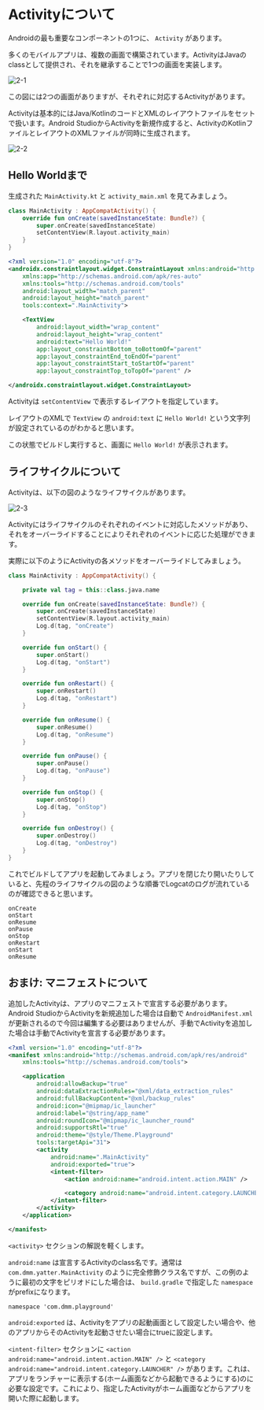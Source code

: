 # Activityについて

Androidの最も重要なコンポーネントの1つに、 `Activity` があります。

多くのモバイルアプリは、複数の画面で構築されています。ActivityはJavaのclassとして提供され、それを継承することで1つの画面を実装します。

![2-1](image/2-1.jpg)

この図には2つの画面がありますが、それぞれに対応するActivityがあります。

Activityは基本的にはJava/KotlinのコードとXMLのレイアウトファイルをセットで扱います。Android StudioからActivityを新規作成すると、ActivityのKotlinファイルとレイアウトのXMLファイルが同時に生成されます。

![2-2](image/2-2.png)

## Hello Worldまで

生成された `MainActivity.kt` と `activity_main.xml` を見てみましょう。

```kotlin
class MainActivity : AppCompatActivity() {
    override fun onCreate(savedInstanceState: Bundle?) {
        super.onCreate(savedInstanceState)
        setContentView(R.layout.activity_main)
    }
}
```

```xml
<?xml version="1.0" encoding="utf-8"?>
<androidx.constraintlayout.widget.ConstraintLayout xmlns:android="http://schemas.android.com/apk/res/android"
    xmlns:app="http://schemas.android.com/apk/res-auto"
    xmlns:tools="http://schemas.android.com/tools"
    android:layout_width="match_parent"
    android:layout_height="match_parent"
    tools:context=".MainActivity">

    <TextView
        android:layout_width="wrap_content"
        android:layout_height="wrap_content"
        android:text="Hello World!"
        app:layout_constraintBottom_toBottomOf="parent"
        app:layout_constraintEnd_toEndOf="parent"
        app:layout_constraintStart_toStartOf="parent"
        app:layout_constraintTop_toTopOf="parent" />

</androidx.constraintlayout.widget.ConstraintLayout>
```

Activityは `setContentView` で表示するレイアウトを指定しています。

レイアウトのXMLで `TextView` の `android:text` に `Hello World!` という文字列が設定されているのがわかると思います。

この状態でビルドし実行すると、画面に `Hello World!` が表示されます。

## ライフサイクルについて

Activityは、以下の図のようなライフサイクルがあります。

![2-3](image/2-3.png)

Activityにはライフサイクルのそれぞれのイベントに対応したメソッドがあり、それをオーバーライドすることによりそれぞれのイベントに応じた処理ができます。

実際に以下のようにActivityの各メソッドをオーバーライドしてみましょう。

```kotlin
class MainActivity : AppCompatActivity() {

    private val tag = this::class.java.name

    override fun onCreate(savedInstanceState: Bundle?) {
        super.onCreate(savedInstanceState)
        setContentView(R.layout.activity_main)
        Log.d(tag, "onCreate")
    }

    override fun onStart() {
        super.onStart()
        Log.d(tag, "onStart")
    }

    override fun onRestart() {
        super.onRestart()
        Log.d(tag, "onRestart")
    }

    override fun onResume() {
        super.onResume()
        Log.d(tag, "onResume")
    }

    override fun onPause() {
        super.onPause()
        Log.d(tag, "onPause")
    }

    override fun onStop() {
        super.onStop()
        Log.d(tag, "onStop")
    }

    override fun onDestroy() {
        super.onDestroy()
        Log.d(tag, "onDestroy")
    }
}
```

これでビルドしてアプリを起動してみましょう。アプリを閉じたり開いたりしていると、先程のライフサイクルの図のような順番でLogcatのログが流れているのが確認できると思います。

```
onCreate
onStart
onResume
onPause
onStop
onRestart
onStart
onResume
```

## おまけ: マニフェストについて
追加したActivityは、アプリのマニフェストで宣言する必要があります。Android StudioからActivityを新規追加した場合は自動で `AndroidManifest.xml` が更新されるので今回は編集する必要はありませんが、手動でActivityを追加した場合は手動でActivityを宣言する必要があります。

```xml
<?xml version="1.0" encoding="utf-8"?>
<manifest xmlns:android="http://schemas.android.com/apk/res/android"
    xmlns:tools="http://schemas.android.com/tools">

    <application
        android:allowBackup="true"
        android:dataExtractionRules="@xml/data_extraction_rules"
        android:fullBackupContent="@xml/backup_rules"
        android:icon="@mipmap/ic_launcher"
        android:label="@string/app_name"
        android:roundIcon="@mipmap/ic_launcher_round"
        android:supportsRtl="true"
        android:theme="@style/Theme.Playground"
        tools:targetApi="31">
        <activity
            android:name=".MainActivity"
            android:exported="true">
            <intent-filter>
                <action android:name="android.intent.action.MAIN" />

                <category android:name="android.intent.category.LAUNCHER" />
            </intent-filter>
        </activity>
    </application>

</manifest>
```

`<activity>` セクションの解説を軽くします。

`android:name` は宣言するActivityのclass名です。通常は `com.dmm.yatter.MainActivity` のように完全修飾クラス名ですが、この例のように最初の文字をピリオドにした場合は、 `build.gradle` で指定した `namespace` がprefixになります。

```
namespace 'com.dmm.playground'
```

`android:exported` は、Activityをアプリの起動画面として設定したい場合や、他のアプリからそのActivityを起動させたい場合にtrueに設定します。

`<intent-filter>` セクションに `<action android:name="android.intent.action.MAIN" />` と `<category android:name="android.intent.category.LAUNCHER" />` があります。これは、アプリをランチャーに表示する(ホーム画面などから起動できるようにする)のに必要な設定です。これにより、指定したActivityがホーム画面などからアプリを開いた際に起動します。

